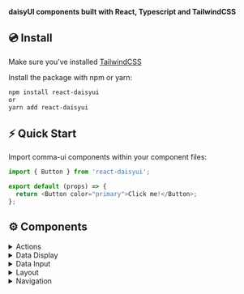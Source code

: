 **daisyUI components built with React, Typescript and TailwindCSS**

## 💿 Install

Make sure you've installed <a href="https://tailwindcss.com/docs/installation">TailwindCSS</a>

Install the package with npm or yarn:

```bash
npm install react-daisyui
or
yarn add react-daisyui
```

## ⚡ Quick Start

Import comma-ui components within your component files:

```js
import { Button } from 'react-daisyui';

export default (props) => {
  return <Button color="primary">Click me!</Button>;
};
```

## ⚙️ Components

<details>
<summary>Actions</summary>
  
- [x] <a href="#">Button</a>
- [X] <a href="#">Modal</a>
</details>

<details>
<summary>Data Display</summary>
  
- [x] <a href="#">Alert</a>
- [X] <a href="#">Spinner</a>
- [x] <a href="#">Tooltip</a>
</details>

<details>
<summary>Data Input</summary>

- [] <a href="#">Checkbox</a>
- [] <a href="#">Input</a>
- [] <a href="#">Radio</a>
- [] <a href="#">Range</a>
- [] <a href="#">Select</a>
- [] <a href="#">MultiSelect</a>
- [] <a href="#">Toggle</a>
</details>

<details>
<summary>Layout</summary>

- [] <a href="#">Toast</a>
</details>

<details>
<summary>Navigation</summary>

- [x] <a href="#">Anchor</a>
- [] <a href="#">Stepper</a>
- [] <a href="#">Tabs</a>
</details>
